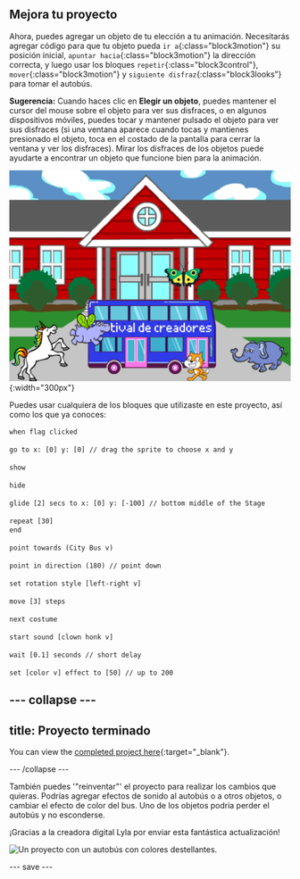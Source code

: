 ## Mejora tu proyecto

Ahora, puedes agregar un objeto de tu elección a tu animación. Necesitarás agregar código para que tu objeto pueda `ir a`{:class="block3motion"} su posición inicial, `apuntar hacia`{:class="block3motion"} la dirección correcta, y luego usar los bloques `repetir`{:class="block3control"}, `mover`{:class="block3motion"} y `siguiente disfraz`{:class="block3looks"} para tomar el autobús.

**Sugerencia:** Cuando haces clic en **Elegir un objeto**, puedes mantener el cursor del mouse sobre el objeto para ver sus disfraces, o en algunos dispositivos móviles, puedes tocar y mantener pulsado el objeto para ver sus disfraces (si una ventana aparece cuando tocas y mantienes presionado el objeto, toca en el costado de la pantalla para cerrar la ventana y ver los disfraces). Mirar los disfraces de los objetos puede ayudarte a encontrar un objeto que funcione bien para la animación.

![Otros objetos avanzando hacia el autobús con el texto "Festival de creadores".](images/bus-upgrade.png){:width="300px"}

Puedes usar cualquiera de los bloques que utilizaste en este proyecto, así como los que ya conoces:

```blocks3
when flag clicked

go to x: [0] y: [0] // drag the sprite to choose x and y

show

hide

glide [2] secs to x: [0] y: [-100] // bottom middle of the Stage

repeat [30]
end

point towards (City Bus v)

point in direction (180) // point down

set rotation style [left-right v]

move [3] steps

next costume

start sound [clown honk v]

wait [0.1] seconds // short delay

set [color v] effect to [50] // up to 200
```

--- collapse ---
---
title: Proyecto terminado
---

You can view the [completed project here](https://scratch.mit.edu/projects/724160134/){:target="_blank"}.

--- /collapse ---

También puedes '"reinventar"' el proyecto para realizar los cambios que quieras. Podrías agregar efectos de sonido al autobús o a otros objetos, o cambiar el efecto de color del bus. Uno de los objetos podría perder el autobús y no esconderse.

¡Gracias a la creadora digital Lyla por enviar esta fantástica actualización!

![Un proyecto con un autobús con colores destellantes.](images/Lyla-bus.gif)

--- save ---
